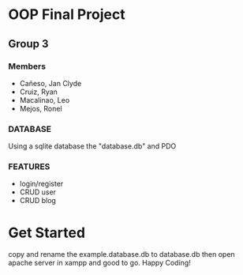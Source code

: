 # OOP Final Project
## Group 3
### Members
- Cañeso, Jan Clyde
- Cruiz, Ryan
- Macalinao, Leo
- Mejos, Ronel
### DATABASE
Using a sqlite database the "database.db" and PDO

### FEATURES
- login/register
- CRUD user
- CRUD blog

# Get Started
copy and rename the example.database.db to database.db then open apache server in xampp and good to go. Happy Coding! 
